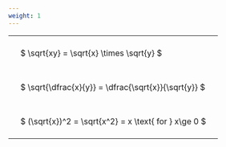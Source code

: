 ```yaml
---
weight: 1
---
```


<style type="text/css">
#T_af509 th.col_heading {
  text-align: left;
  font-size: 1em;
}
#T_af509 td {
  text-align: left;
  font-size: 1em;
  padding: 1.5em;
}
</style>
<table id="T_af509">
  <thead>
  </thead>
  <tbody>
    <tr>
      <td id="T_af509_row0_col0" class="data row0 col0" >$ \sqrt{xy} = \sqrt{x} \times \sqrt{y} $</td>
    </tr>
    <tr>
      <td id="T_af509_row1_col0" class="data row1 col0" >$ \sqrt{\dfrac{x}{y}} = \dfrac{\sqrt{x}}{\sqrt{y}} $</td>
    </tr>
    <tr>
      <td id="T_af509_row2_col0" class="data row2 col0" >$ (\sqrt{x})^2 = \sqrt{x^2} = x \text{ for } x\ge 0 $</td>
    </tr>
  </tbody>
</table>
